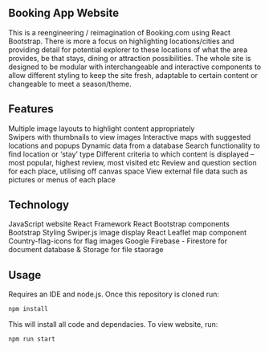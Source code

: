 ## Booking App Website

This is a reengineering / reimagination of Booking.com using React Bootstrap. There is more a focus on highlighting locations/cities and providing detail for potential explorer to these locations of what the area provides, be that stays, dining or attraction possibilities. The whole site is designed to be modular with interchangeable and interactive components to allow different styling to keep the site fresh, adaptable to certain content or changeable to meet a season/theme. 

## Features

Multiple image layouts to highlight content appropriately  
Swipers with thumbnails to view images 
Interactive maps with suggested locations and popups 
Dynamic data from a database 
Search functionality to find location or ‘stay’ type 
Different criteria to which content is displayed – most popular, highest review, most visited etc 
Review and question section for each place, utilising off canvas space 
View external file data such as pictures or menus of each place

## Technology

JavaScript website 
React Framework 
React Bootstrap components 
Bootstrap Styling 
Swiper.js image display 
React Leaflet map component  
Country-flag-icons for flag images 
Google Firebase - Firestore for document database & Storage for file staorage

## Usage

Requires an IDE and node.js. Once this repository is cloned run:
```bash
npm install
```
This will install all code and dependacies. To view website, run:
```bash
npm run start
```
